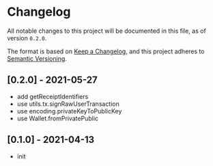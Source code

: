 # Changelog

All notable changes to this project will be documented in this file, as of version `0.2.0`.

The format is based on [Keep a Changelog](https://keepachangelog.com/en/1.0.0/),
and this project adheres to [Semantic Versioning](https://semver.org/spec/v2.0.0.html).

## [0.2.0] - 2021-05-27
- add getReceiptIdentifiers
- use utils.tx.signRawUserTransaction
- use encoding.privateKeyToPublicKey
- use Wallet.fromPrivatePublic

## [0.1.0] - 2021-04-13
- init